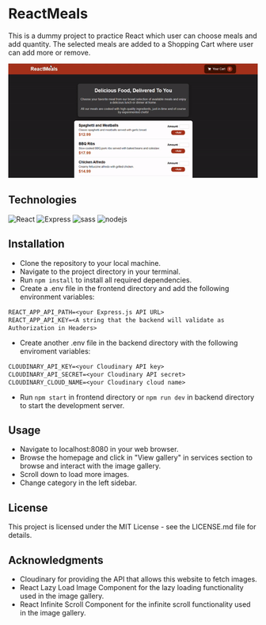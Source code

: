 # ReactMeals

This is a dummy project to practice React which user can choose meals and add quantity. The selected meals are added to a Shopping Cart where user can add more or remove.

<img src="./Preview/preview.gif" />


## Technologies

<img src="https://cdn.jsdelivr.net/gh/devicons/devicon/icons/react/react-original-wordmark.svg" alt="React" width="50"/>
<img src="https://cdn.jsdelivr.net/gh/devicons/devicon/icons/express/express-original-wordmark.svg" alt="Express" width="50" />
<img src="https://cdn.jsdelivr.net/gh/devicons/devicon/icons/sass/sass-original.svg" width="50" alt="sass" />
<img src="https://cdn.jsdelivr.net/gh/devicons/devicon/icons/nodejs/nodejs-original.svg" width="50" alt="nodejs" />

## Installation

* Clone the repository to your local machine.
* Navigate to the project directory in your terminal.
* Run ``npm install`` to install all required dependencies.
* Create a .env file in the frontend directory and add the following environment variables:

```env
REACT_APP_API_PATH=<your Express.js API URL>
REACT_APP_API_KEY=<A string that the backend will validate as Authorization in Headers>
```

* Create another .env file in the backend directory with the following enviroment variables:

```env
CLOUDINARY_API_KEY=<your Cloudinary API key>
CLOUDINARY_API_SECRET=<your Cloudinary API secret>
CLOUDINARY_CLOUD_NAME=<your Cloudinary cloud name>
```

* Run ``npm start`` in frontend directory or ``npm run dev`` in backend directory to start the development server.

## Usage

* Navigate to localhost:8080 in your web browser.
* Browse the homepage and click in "View gallery" in services section to browse and interact with the image gallery.
* Scroll down to load more images.
* Change category in the left sidebar.

## License

This project is licensed under the MIT License - see the LICENSE.md file for details.

## Acknowledgments

* Cloudinary for providing the API that allows this website to fetch images.
* React Lazy Load Image Component for the lazy loading functionality used in the image gallery.
* React Infinite Scroll Component for the infinite scroll functionality used in the image gallery.
